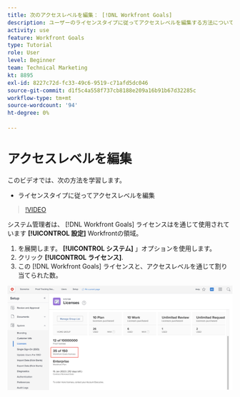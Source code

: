 ```yaml
---
title: 次のアクセスレベルを編集： [!DNL Workfront Goals]
description: ユーザーのライセンスタイプに従ってアクセスレベルを編集する方法については、 [!DNL Workfront Goals].
activity: use
feature: Workfront Goals
type: Tutorial
role: User
level: Beginner
team: Technical Marketing
kt: 8895
exl-id: 8227c72d-fc33-49c6-9519-c71afd5dc046
source-git-commit: d1f5c4a558f737cb8188e209a16b91b67d32285c
workflow-type: tm+mt
source-wordcount: '94'
ht-degree: 0%

---
```


# アクセスレベルを編集

このビデオでは、次の方法を学習します。

* ライセンスタイプに従ってアクセスレベルを編集

>[!VIDEO](https://video.tv.adobe.com/v/335189/?quality=12)

システム管理者は、 [!DNL Workfront Goals] ライセンスはを通じて使用されています **[!UICONTROL 設定]** Workfrontの領域。

1. を展開します。 **[!UICONTROL システム]** 」オプションを使用します。
1. クリック **[!UICONTROL ライセンス]**.
1. この [!DNL Workfront Goals] ライセンスと、アクセスレベルを通じて割り当てられた数。

![次の数のスクリーンショット [!DNL Workfront Goals] の設定領域のライセンス [!DNL Workfront]](assets/02-workfront-goals-licenses.png)
